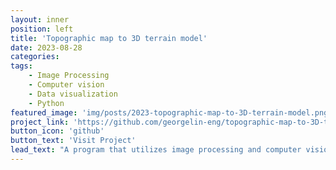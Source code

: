 ```yaml
---
layout: inner
position: left
title: 'Topographic map to 3D terrain model'
date: 2023-08-28
categories: 
tags: 
    - Image Processing
    - Computer vision
    - Data visualization
    - Python
featured_image: 'img/posts/2023-topographic-map-to-3D-terrain-model.png'
project_link: 'https://github.com/georgelin-eng/topographic-map-to-3D-terrain-model'
button_icon: 'github'
button_text: 'Visit Project'
lead_text: "A program that utilizes image processing and computer vision techniques to extract depth data from 2d images, then visualizes the terrain with a 3d model"
---
```

